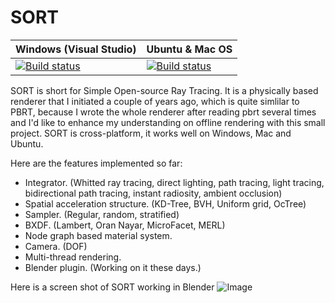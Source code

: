# SORT


| Windows (Visual Studio) | Ubuntu & Mac OS |
| ----------------------- | --------------- |
| [![Build status](https://ci.appveyor.com/api/projects/status/6kiio0dak0wc3ics?svg=true)](https://ci.appveyor.com/project/JerryCao1985/sort) | [![Build status](https://travis-ci.org/JerryCao1985/SORT.svg?branch=master)](https://travis-ci.org/JerryCao1985/SORT) |


SORT is short for Simple Open-source Ray Tracing. It is a physically based renderer that I initiated a couple of years ago, which is quite simlilar to PBRT, because I wrote the whole renderer after reading pbrt several times and I'd like to enhance my understanding on offline rendering with this small project.
SORT is cross-platform, it works well on Windows, Mac and Ubuntu.

Here are the features implemented so far:
  - Integrator. (Whitted ray tracing, direct lighting, path tracing, light tracing, bidirectional path tracing, instant radiosity, ambient occlusion)
  - Spatial acceleration structure. (KD-Tree, BVH, Uniform grid, OcTree)
  - Sampler. (Regular, random, stratified)
  - BXDF. (Lambert, Oran Nayar, MicroFacet, MERL)
  - Node graph based material system.
  - Camera. (DOF)
  - Multi-thread rendering.
  - Blender plugin. (Working on it these days.)

Here is a screen shot of SORT working in Blender
![Image](https://agraphicsguy.files.wordpress.com/2015/09/ss.png)

